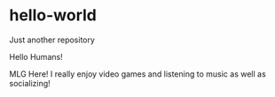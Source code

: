 # hello-world
Just another repository

Hello Humans!

MLG Here! I really enjoy video games and listening to music as well as socializing!
